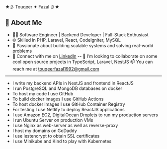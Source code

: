 ★彡 Touqeer ✦ Fazal 彡★



## 💼 About Me

- 👨‍💻 Software Engineer | Backend Developer | Full-Stack Enthusiast  
- 🌐 Skilled in PHP, Laravel, React, CodeIgniter, MySQL  
- 🧠 Passionate about building scalable systems and solving real-world problems  
- 🔗 Connect with me on [LinkedIn](https://linkedin.com/in/touqeerfazal)
-- 👯 I’m looking to collaborate on some cool open source projects in TypeScript, Laravel, NestJS
📫 You can reach me at touqeerfazal1992@gmail.com
---


- I write my backend APIs in NestJS and frontend in ReactJS
- I run PostgreSQL and MongoDB databases on docker
- To host my code I use GitHub
- To build docker images I use GitHub Actions
- To host docker images I use GitHub Container Registry
- For testing I use Netlify to deploy ReactJS applications
- I use Amazon EC2, DigitalOcean Droplets to run my production servers
- I run Ubuntu Server on production VMs
- I use Nginx as web-server as well as reverse-proxy
- I host my domains on GoDaddy
- I use lestencrypt to obtain SSL certificates
- I use Minikube and Kind to play with Kubernetes
